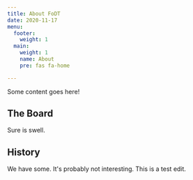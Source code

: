 ```yaml
---
title: About FoDT
date: 2020-11-17
menu:
  footer:
    weight: 1
  main:
    weight: 1
    name: About
    pre: fas fa-home

---
```

Some content goes here!

## The Board

Sure is swell.

## History

We have some. It's probably not interesting. This is a test edit.